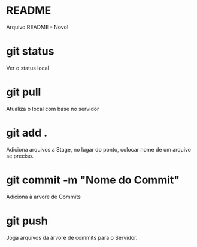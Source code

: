 # README

Arquivo README - Novo!


# git status 
Ver o status local

# git pull
Atualiza o local com base no servidor

# git add .
Adiciona arquivos a Stage, no lugar do ponto, colocar nome de um arquivo se preciso.

# git commit -m "Nome do Commit"
Adiciona à arvore de Commits

# git push
Joga arquivos da árvore de commits para o Servidor.
